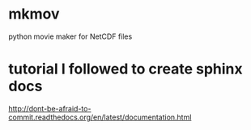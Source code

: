 # mkmov
python movie maker for NetCDF files

# tutorial I followed to create sphinx docs
http://dont-be-afraid-to-commit.readthedocs.org/en/latest/documentation.html

